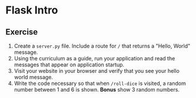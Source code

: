 <h1>Flask Intro</h1>

<h2 id="exercise">Exercise</h2>
<ol>
<li>Create a <code>server.py</code> file. Include a route for <code>/</code> that returns a "Hello,
   World" message.</li>
<li>Using the curriculum as a guide, run your application and read the messages
   that appear on application startup.</li>
<li>Visit your website in your browser and verify that you see your hello world
   message.</li>
<li>Write the code necessary so that when <code>/roll-dice</code> is visited, a random
   number between 1 and 6 is shown. <strong>Bonus</strong> show 3 random numbers.</li>
</ol>